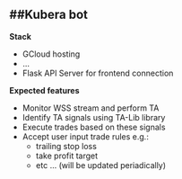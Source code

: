 ##Kubera bot
---
**Stack**
- GCloud hosting
- ...
- Flask API Server for frontend connection

**Expected features**
- Monitor WSS stream and perform TA
- Identify TA signals using TA-Lib library
- Execute trades based on these signals
- Accept user input trade rules e.g.:
    - trailing stop loss
    - take profit target
    - etc ... (will be updated periadically)



